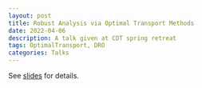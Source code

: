 ```yaml
---
layout: post
title: Robust Analysis via Optimal Transport Methods
date: 2022-04-06
description: A talk given at CDT spring retreat
tags: OptimalTransport, DRO
categories: Talks
---
```

See [slides](/assets/pdf/OT.pdf) for details.